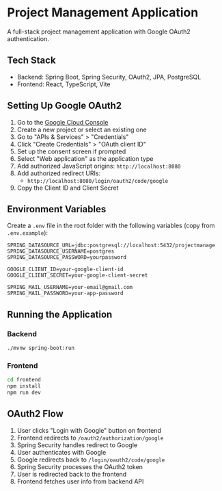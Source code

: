 # Project Management Application

A full-stack project management application with Google OAuth2 authentication.

## Tech Stack

- Backend: Spring Boot, Spring Security, OAuth2, JPA, PostgreSQL
- Frontend: React, TypeScript, Vite

## Setting Up Google OAuth2

1. Go to the [Google Cloud Console](https://console.cloud.google.com/)
2. Create a new project or select an existing one
3. Go to "APIs & Services" > "Credentials"
4. Click "Create Credentials" > "OAuth client ID"
5. Set up the consent screen if prompted
6. Select "Web application" as the application type
7. Add authorized JavaScript origins: `http://localhost:8080`
8. Add authorized redirect URIs:
   - `http://localhost:8080/login/oauth2/code/google`
9. Copy the Client ID and Client Secret

## Environment Variables

Create a `.env` file in the root folder with the following variables (copy from `.env.example`):

```
SPRING_DATASOURCE_URL=jdbc:postgresql://localhost:5432/projectmanage
SPRING_DATASOURCE_USERNAME=postgres
SPRING_DATASOURCE_PASSWORD=yourpassword

GOOGLE_CLIENT_ID=your-google-client-id
GOOGLE_CLIENT_SECRET=your-google-client-secret

SPRING_MAIL_USERNAME=your-email@gmail.com
SPRING_MAIL_PASSWORD=your-app-password
```

## Running the Application

### Backend

```bash
./mvnw spring-boot:run
```

### Frontend

```bash
cd frontend
npm install
npm run dev
```

## OAuth2 Flow

1. User clicks "Login with Google" button on frontend
2. Frontend redirects to `/oauth2/authorization/google`
3. Spring Security handles redirect to Google
4. User authenticates with Google
5. Google redirects back to `/login/oauth2/code/google`
6. Spring Security processes the OAuth2 token
7. User is redirected back to the frontend
8. Frontend fetches user info from backend API

